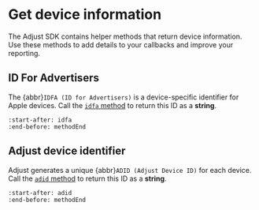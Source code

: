 # Get device information

The Adjust SDK contains helper methods that return device information. Use these methods to add details to your callbacks and improve your reporting.

## ID For Advertisers

The {abbr}`IDFA (ID for Advertisers)` is a device-specific identifier for Apple devices. Call the [`idfa` method](ios-idfa-invocation) to return this ID as a **string**.

```{include} /ios/fragments/Adjust.md
:start-after: idfa
:end-before: methodEnd
```

## Adjust device identifier

Adjust generates a unique {abbr}`ADID (Adjust Device ID)` for each device. Call the [`adid` method](ios-adid-invocation) to return this ID as a **string**.

```{include} /ios/fragments/Adjust.md
:start-after: adid
:end-before: methodEnd
```
